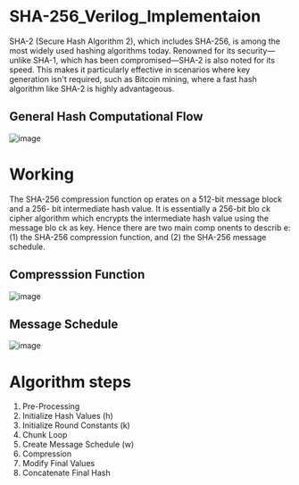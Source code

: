 # SHA-256_Verilog_Implementaion
SHA-2 (Secure Hash Algorithm 2), which includes SHA-256, is among the most widely used hashing algorithms today. Renowned for its security—unlike SHA-1, which has been compromised—SHA-2 is also noted for its speed. This makes it particularly effective in scenarios where key generation isn't required, such as Bitcoin mining, where a fast hash algorithm like SHA-2 is highly advantageous.

## General Hash Computational Flow
![image](https://github.com/164adityakumar/curly-dollop/assets/98655260/edfc7cbe-8ff4-41ff-a84a-2a83a2bf31c1)

# Working
The SHA-256 compression function op erates on a 512-bit message block and a 256-
bit intermediate hash value. It is essentially a 256-bit blo ck cipher algorithm which
encrypts the intermediate hash value using the message blo ck as key. Hence there
are two main comp onents to describ e: (1) the SHA-256 compression function, and
(2) the SHA-256 message schedule.

## Compresssion Function
![image](https://github.com/164adityakumar/curly-dollop/assets/98655260/e169855a-d6e7-400f-8050-a000e54145a9)

## Message Schedule
![image](https://github.com/164adityakumar/curly-dollop/assets/98655260/972c3405-4d83-4064-a3c9-d68c923c796b)

# Algorithm steps
1. Pre-Processing
2. Initialize Hash Values (h)
3. Initialize Round Constants (k)
4. Chunk Loop
5. Create Message Schedule (w)
6. Compression
7. Modify Final Values
8. Concatenate Final Hash



